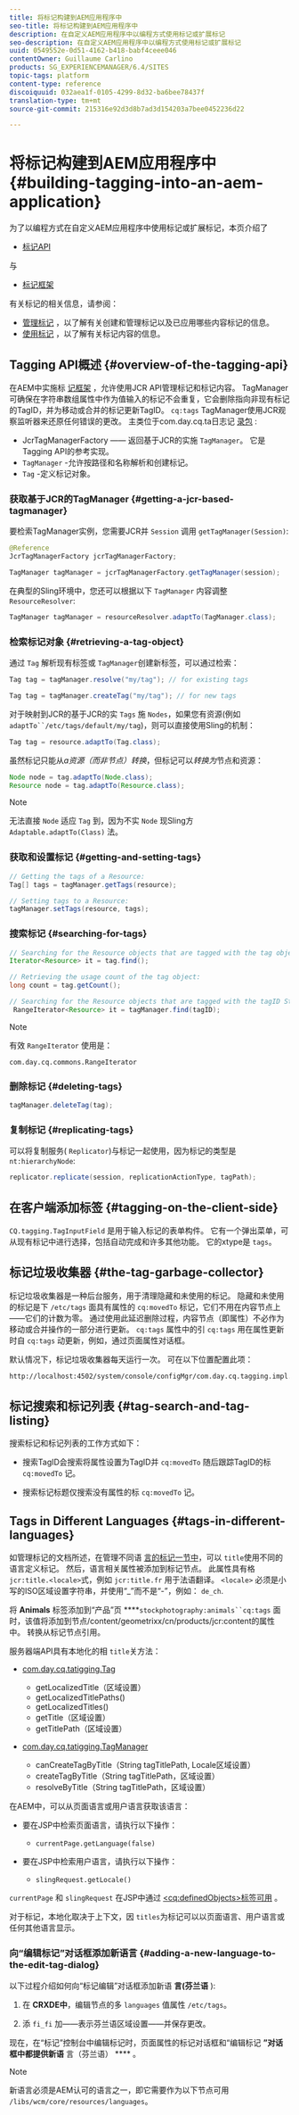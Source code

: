 ```yaml
---
title: 将标记构建到AEM应用程序中
seo-title: 将标记构建到AEM应用程序中
description: 在自定义AEM应用程序中以编程方式使用标记或扩展标记
seo-description: 在自定义AEM应用程序中以编程方式使用标记或扩展标记
uuid: 0549552e-0d51-4162-b418-babf4ceee046
contentOwner: Guillaume Carlino
products: SG_EXPERIENCEMANAGER/6.4/SITES
topic-tags: platform
content-type: reference
discoiquuid: 032aea1f-0105-4299-8d32-ba6bee78437f
translation-type: tm+mt
source-git-commit: 215316e92d3d8b7ad3d154203a7bee0452236d22

---
```



# 将标记构建到AEM应用程序中{#building-tagging-into-an-aem-application}

为了以编程方式在自定义AEM应用程序中使用标记或扩展标记，本页介绍了

* [标记API](https://helpx.adobe.com/experience-manager/6-4/sites/developing/using/reference-materials/javadoc/com/day/cq/tagging/package-summary.html)

与

* [标记框架](/help/sites-developing/framework.md)

有关标记的相关信息，请参阅：

* [管理标记](/help/sites-administering/tags.md) ，以了解有关创建和管理标记以及已应用哪些内容标记的信息。
* [使用标记](/help/sites-authoring/tags.md) ，以了解有关标记内容的信息。

## Tagging API概述 {#overview-of-the-tagging-api}

在AEM中实施标 [记框架](/help/sites-developing/framework.md) ，允许使用JCR API管理标记和标记内容。 TagManager可确保在字符串数组属性中作为值输入的标记不会重复，它会删除指向非现有标记的TagID，并为移动或合并的标记更新TagID。 `cq:tags` TagManager使用JCR观察监听器来还原任何错误的更改。 主类位于com.day.cq.ta日志记 [录包](https://helpx.adobe.com/experience-manager/6-4/sites/developing/using/reference-materials/javadoc/index.html?com/day/cq/tagging/package-summary.html) :

* JcrTagManagerFactory —— 返回基于JCR的实施 `TagManager`。 它是Tagging API的参考实现。
* `TagManager` -允许按路径和名称解析和创建标记。
* `Tag` -定义标记对象。

### 获取基于JCR的TagManager {#getting-a-jcr-based-tagmanager}

要检索TagManager实例，您需要JCR并 `Session` 调用 `getTagManager(Session)`:

```java
@Reference
JcrTagManagerFactory jcrTagManagerFactory;

TagManager tagManager = jcrTagManagerFactory.getTagManager(session);
```

在典型的Sling环境中，您还可以根据以下 `TagManager` 内容调整 `ResourceResolver`:

```java
TagManager tagManager = resourceResolver.adaptTo(TagManager.class);
```

### 检索标记对象 {#retrieving-a-tag-object}

通过 `Tag` 解析现有标签或 `TagManager`创建新标签，可以通过检索：

```java
Tag tag = tagManager.resolve("my/tag"); // for existing tags

Tag tag = tagManager.createTag("my/tag"); // for new tags
```

对于映射到JCR的基于JCR的实 `Tags` 施 `Nodes`，如果您有资源(例如 `adaptTo``/etc/tags/default/my/tag`)，则可以直接使用Sling的机制：

```java
Tag tag = resource.adaptTo(Tag.class);
```

虽然标记只能从*a资源（而非节点）转换*，但标记可以*转换为*节点和资源：

```java
Node node = tag.adaptTo(Node.class);
Resource node = tag.adaptTo(Resource.class);
```

>[!NOTE]
>
>无法直接 `Node` 适应 `Tag` 到，因为不实 `Node` 现Sling方 `Adaptable.adaptTo(Class)` 法。

### 获取和设置标记 {#getting-and-setting-tags}

```java
// Getting the tags of a Resource:
Tag[] tags = tagManager.getTags(resource); 

// Setting tags to a Resource:
tagManager.setTags(resource, tags);
```

### 搜索标记 {#searching-for-tags}

```java
// Searching for the Resource objects that are tagged with the tag object:
Iterator<Resource> it = tag.find();

// Retrieving the usage count of the tag object:
long count = tag.getCount();

// Searching for the Resource objects that are tagged with the tagID String:
 RangeIterator<Resource> it = tagManager.find(tagID);
```

>[!NOTE]
>
>有效 `RangeIterator` 使用是：
>
>`com.day.cq.commons.RangeIterator`

### 删除标记 {#deleting-tags}

```java
tagManager.deleteTag(tag);
```

### 复制标记 {#replicating-tags}

可以将复制服务( `Replicator`)与标记一起使用，因为标记的类型是 `nt:hierarchyNode`:

```java
replicator.replicate(session, replicationActionType, tagPath);
```

## 在客户端添加标签 {#tagging-on-the-client-side}

`CQ.tagging.TagInputField` 是用于输入标记的表单构件。 它有一个弹出菜单，可从现有标记中进行选择，包括自动完成和许多其他功能。 它的xtype是 `tags`。

## 标记垃圾收集器 {#the-tag-garbage-collector}

标记垃圾收集器是一种后台服务，用于清理隐藏和未使用的标记。 隐藏和未使用的标记是下 `/etc/tags` 面具有属性的 `cq:movedTo` 标记，它们不用在内容节点上——它们的计数为零。 通过使用此延迟删除过程，内容节点（即属性）不必作为移动或合并操作的一部分进行更新。 `cq:tags` 属性中的引 `cq:tags` 用在属性更新时自 `cq:tags` 动更新，例如，通过页面属性对话框。

默认情况下，标记垃圾收集器每天运行一次。 可在以下位置配置此项：

```xml
http://localhost:4502/system/console/configMgr/com.day.cq.tagging.impl.TagGarbageCollector
```

## 标记搜索和标记列表 {#tag-search-and-tag-listing}

搜索标记和标记列表的工作方式如下：

* 搜索TagID会搜索将属性设置为TagID并 `cq:movedTo` 随后跟踪TagID的标 `cq:movedTo` 记。

* 搜索标记标题仅搜索没有属性的标 `cq:movedTo` 记。

## Tags in Different Languages {#tags-in-different-languages}

如管理标记的文档所述，在管理不同语 [言的标记一节中](/help/sites-administering/tags.md#managing-tags-in-different-languages)，可以 `title`使用不同的语言定义标记。 然后，语言相关属性被添加到标记节点。 此属性具有格 `jcr:title.<locale>`式，例如 `jcr:title.fr` 用于法语翻译。 `<locale>` 必须是小写的ISO区域设置字符串，并使用“_”而不是“-”，例如： `de_ch`.

将 **Animals** 标签添加到“产品”页 ****`stockphotography:animals``cq:tags` 面时，该值将添加到节点/content/geometrixx/cn/products/jcr:content的属性中。 转换从标记节点引用。

服务器端API具有本地化的相 `title`关方法：

* [com.day.cq.tatigging.Tag](https://helpx.adobe.com/experience-manager/6-4/sites/developing/using/reference-materials/javadoc/index.html?com/day/cq/tagging/Tag.html)

   * getLocalizedTitle（区域设置）
   * getLocalizedTitlePaths()
   * getLocalizedTitles()
   * getTitle（区域设置）
   * getTitlePath（区域设置）

* [com.day.cq.tatigging.TagManager](https://helpx.adobe.com/experience-manager/6-4/sites/developing/using/reference-materials/javadoc/index.html?com/day/cq/tagging/TagManager.html)

   * canCreateTagByTitle（String tagTitlePath, Locale区域设置）
   * createTagByTitle（String tagTitlePath，区域设置）
   * resolveByTitle（String tagTitlePath，区域设置）

在AEM中，可以从页面语言或用户语言获取该语言：

* 要在JSP中检索页面语言，请执行以下操作：

   * `currentPage.getLanguage(false)`

* 要在JSP中检索用户语言，请执行以下操作：

   * `slingRequest.getLocale()`

`currentPage` 和 `slingRequest` 在JSP中通过 [&lt;cq:definedObjects>标签可用](/help/sites-developing/taglib.md) 。

对于标记，本地化取决于上下文，因 `titles`为标记可以以页面语言、用户语言或任何其他语言显示。

### 向“编辑标记”对话框添加新语言 {#adding-a-new-language-to-the-edit-tag-dialog}

以下过程介绍如何向“标记编辑”对话框添加新语 **言(芬兰语** ):

1. 在 **CRXDE中**，编辑节点的多 `languages` 值属性 `/etc/tags`。

1. 添 `fi_fi` 加——表示芬兰语区域设置——并保存更改。

现在，在“标记”控制台中编辑标记时，页面属性的标记对话框和“编辑标记 **”对话框中都提供新语** 言（芬兰语） **** 。

>[!NOTE]
>
>新语言必须是AEM认可的语言之一，即它需要作为以下节点可用 `/libs/wcm/core/resources/languages`。

